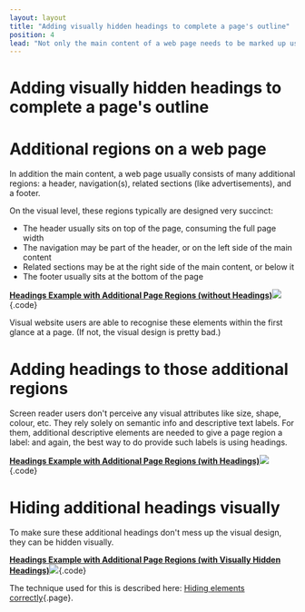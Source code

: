 ```yaml
---
layout: layout
title: "Adding visually hidden headings to complete a page's outline"
position: 4
lead: "Not only the main content of a web page needs to be marked up using headings, but also other elements like header, navigation, footer, etc."
---
```


# Adding visually hidden headings to complete a page's outline

# Additional regions on a web page

In addition the main content, a web page usually consists of many additional regions: a header, navigation(s), related sections (like advertisements), and a footer.

On the visual level, these regions typically are designed very succinct:

- The header usually sits on top of the page, consuming the full page width
- The navigation may be part of the header, or on the left side of the main content
- Related sections may be at the right side of the main content, or below it
- The footer usually sits at the bottom of the page

[**Headings Example with Additional Page Regions (without Headings)**![](https://s3-us-west-2.amazonaws.com/i.cdpn.io/1279260.EXRYdz.small.e8db3678-1241-420a-ad41-e9a486f141ad.png)](https://codepen.io/accessibility-developer-guide/pen/EXRYdz){.code}

Visual website users are able to recognise these elements within the first glance at a page. (If not, the visual design is pretty bad.)

# Adding headings to those additional regions

Screen reader users don't perceive any visual attributes like size, shape, colour, etc. They rely solely on semantic info and descriptive text labels. For them, additional descriptive elements are needed to give a page region a label: and again, the best way to do provide such labels is using headings.

[**Headings Example with Additional Page Regions (with Headings)**![](https://s3-us-west-2.amazonaws.com/i.cdpn.io/1279260.WOyNXL.small.8d68b216-0e55-4f43-b6ec-cf2f4dd35e61.png)](https://codepen.io/accessibility-developer-guide/pen/WOyNXL){.code}

# Hiding additional headings visually

To make sure these additional headings don't mess up the visual design, they can be hidden visually.

[**Headings Example with Additional Page Regions (with Visually Hidden Headings)**![](https://s3-us-west-2.amazonaws.com/i.cdpn.io/1279260.yXELKm.small.2178e44f-b538-4516-a000-146de2ffc198.png)](https://codepen.io/accessibility-developer-guide/pen/yXELKm){.code}

The technique used for this is described here: [Hiding elements correctly](/code-examples-of-common-patterns-and-daily-requirements/hiding-elements-correctly){.page}.